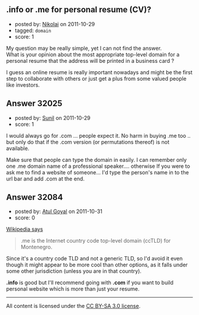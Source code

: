## .info or .me for personal resume (CV)?

- posted by: [Nikolai](https://stackexchange.com/users/-1/13205-nikolai) on 2011-10-29
- tagged: `domain`
- score: 1

My question may be really simple, yet I can not find the answer.<br>What is your opinion about the most appropriate top-level domain for a personal resume that the address will be printed in a business card ?

I guess an online resume is really important nowadays and might be the first step to collaborate with others or just get a plus from some valued people like investors.


## Answer 32025

- posted by: [Sunil](https://stackexchange.com/users/-1/14124-sunil) on 2011-10-29
- score: 1

I would always go for .com ... people expect it. No harm in buying .me too .. but only do that if the .com version (or permutations thereof) is not available.

Make sure that people can type the domain in easily. I can remember only one .me domain name of a professional speaker.... otherwise If you were to ask me to find a website of someone... I'd type the person's name in to the url bar and add .com at the end.


## Answer 32084

- posted by: [Atul Goyal](https://stackexchange.com/users/-1/11816-atul-goyal) on 2011-10-31
- score: 0

[Wikipedia says](http://en.wikipedia.org/wiki/.me)

> .me is the Internet country code top-level domain (ccTLD) for
> Montenegro.


Since it's a country code TLD and not a generic TLD, so I'd avoid it even though it might appear to be more cool than other options, as it falls under some other jurisdiction (unless you are in that country).

**.info** is good but I'll recommend going with **.com** if you want to build personal website which is more than just your resume. 



---

All content is licensed under the [CC BY-SA 3.0 license](https://creativecommons.org/licenses/by-sa/3.0/).
